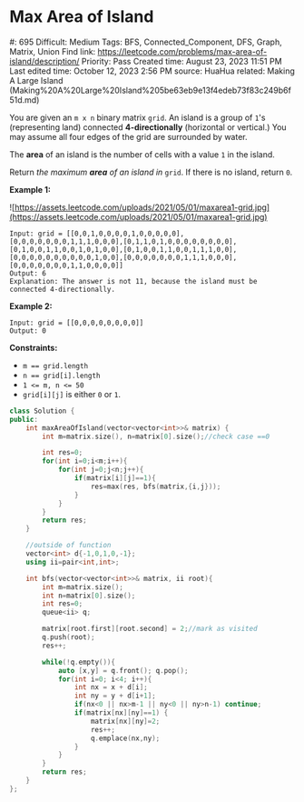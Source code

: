 # Max Area of Island

#: 695
Difficult: Medium
Tags: BFS, Connected_Component, DFS, Graph, Matrix, Union Find
link: https://leetcode.com/problems/max-area-of-island/description/
Priority: Pass
Created time: August 23, 2023 11:51 PM
Last edited time: October 12, 2023 2:56 PM
source: HuaHua
related: Making A Large Island (Making%20A%20Large%20Island%205be63eb9e13f4edeb73f83c249b6f51d.md)

You are given an `m x n` binary matrix `grid`. An island is a group of `1`'s (representing land) connected **4-directionally** (horizontal or vertical.) You may assume all four edges of the grid are surrounded by water.

The **area** of an island is the number of cells with a value `1` in the island.

Return *the maximum **area** of an island in* `grid`. If there is no island, return `0`.

**Example 1:**

![https://assets.leetcode.com/uploads/2021/05/01/maxarea1-grid.jpg](https://assets.leetcode.com/uploads/2021/05/01/maxarea1-grid.jpg)

```
Input: grid = [[0,0,1,0,0,0,0,1,0,0,0,0,0],[0,0,0,0,0,0,0,1,1,1,0,0,0],[0,1,1,0,1,0,0,0,0,0,0,0,0],[0,1,0,0,1,1,0,0,1,0,1,0,0],[0,1,0,0,1,1,0,0,1,1,1,0,0],[0,0,0,0,0,0,0,0,0,0,1,0,0],[0,0,0,0,0,0,0,1,1,1,0,0,0],[0,0,0,0,0,0,0,1,1,0,0,0,0]]
Output: 6
Explanation: The answer is not 11, because the island must be connected 4-directionally.

```

**Example 2:**

```
Input: grid = [[0,0,0,0,0,0,0,0]]
Output: 0

```

**Constraints:**

- `m == grid.length`
- `n == grid[i].length`
- `1 <= m, n <= 50`
- `grid[i][j]` is either `0` or `1`.

```cpp
class Solution {
public:
    int maxAreaOfIsland(vector<vector<int>>& matrix) {
        int m=matrix.size(), n=matrix[0].size();//check case ==0

        int res=0;
        for(int i=0;i<m;i++){
            for(int j=0;j<n;j++){
                if(matrix[i][j]==1){
                    res=max(res, bfs(matrix,{i,j}));
                }
            }
        }
        return res;
    }

    //outside of function
    vector<int> d{-1,0,1,0,-1};
    using ii=pair<int,int>;

    int bfs(vector<vector<int>>& matrix, ii root){
        int m=matrix.size(); 
        int n=matrix[0].size();
        int res=0;
        queue<ii> q;

        matrix[root.first][root.second] = 2;//mark as visited
        q.push(root);
        res++;

        while(!q.empty()){
            auto [x,y] = q.front(); q.pop();
            for(int i=0; i<4; i++){
                int nx = x + d[i];
                int ny = y + d[i+1];
                if(nx<0 || nx>m-1 || ny<0 || ny>n-1) continue;
                if(matrix[nx][ny]==1) {
                    matrix[nx][ny]=2;
                    res++;
                    q.emplace(nx,ny);
                }
            }
        }
        return res;
    }
};
```